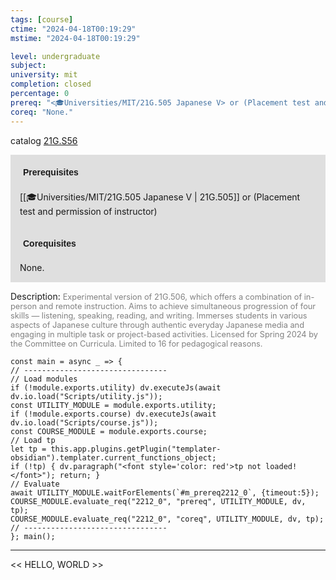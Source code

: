 ```yaml
---
tags: [course]
ctime: "2024-04-18T00:19:29"
mstime: "2024-04-18T00:19:29"

level: undergraduate
subject: 
university: mit
completion: closed
percentage: 0
prereq: "<🎓Universities/MIT/21G.505 Japanese V> or (Placement test and permission of instructor)"
coreq: "None."
---
```


catalog [21G.S56](http://student.mit.edu/catalog/m21Gf.html#21G.S56)

<span style="display: block; padding: 15px; background-color: rgb(100, 100, 100, 0.2);"><font id="m_prereq2212_0" style="display: block; font-family: Arial, sans-serif; font-weight: bold; padding: 5px">Prerequisites</font><br><span id="prereq2212_0">[[🎓Universities/MIT/21G.505 Japanese V | 21G.505]] or (Placement test and permission of instructor)</span></span>
<span style="display: block; padding: 15px; background-color: rgb(100, 100, 100, 0.2);"><font id="m_coreq2212_0" style="display: block; font-family: Arial, sans-serif; font-weight: bold; padding: 5px">Corequisites</font><br><span id="coreq2212_0">None.</span></span>

<font style="">Description:</font>
<font style="color: grey; font-size: 0.8rem;">Experimental version of 21G.506, which offers a combination of in-person and remote instruction. Aims to achieve simultaneous progression of four skills — listening, speaking, reading, and writing. Immerses students in various aspects of Japanese culture through authentic everyday Japanese media and engaging in multiple task or project-based activities. Licensed for Spring 2024 by the Committee on Curricula. Limited to 16 for pedagogical reasons.</font>

```dataviewjs
const main = async _ => {
// --------------------------------
// Load modules
if (!module.exports.utility) dv.executeJs(await dv.io.load("Scripts/utility.js"));
const UTILITY_MODULE = module.exports.utility;
if (!module.exports.course) dv.executeJs(await dv.io.load("Scripts/course.js"));
const COURSE_MODULE = module.exports.course;
// Load tp
let tp = this.app.plugins.getPlugin("templater-obsidian").templater.current_functions_object;
if (!tp) { dv.paragraph("<font style='color: red'>tp not loaded!</font>"); return; }
// Evaluate
await UTILITY_MODULE.waitForElements(`#m_prereq2212_0`, {timeout:5});
COURSE_MODULE.evaluate_req("2212_0", "prereq", UTILITY_MODULE, dv, tp);
COURSE_MODULE.evaluate_req("2212_0", "coreq", UTILITY_MODULE, dv, tp);
// --------------------------------
}; main();
```

---

<< HELLO, WORLD >>

